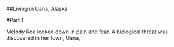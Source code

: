 ##Living in Uana, Alaska

#Part 1

Melody Roe looked down in pain and fear. A biological threat was discovered in her town, Uana, 

